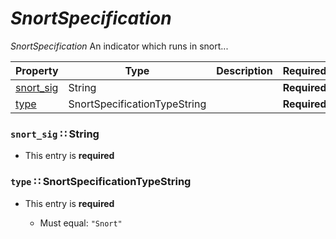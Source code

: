 <a id="map7"></a>
# *SnortSpecification*

*SnortSpecification* An indicator which runs in snort...

| Property | Type | Description | Required? |
| -------- | ---- | ----------- | --------- |
|[snort_sig](#snort_sig-string)|String| |**Required**|
|[type](#type-snortspecificationtypestring)|SnortSpecificationTypeString| |**Required**|


<a id="snort_sig-string"></a>
### `snort_sig` ∷ String

* This entry is **required**



<a id="type-snortspecificationtypestring"></a>
### `type` ∷ SnortSpecificationTypeString

* This entry is **required**


  * Must equal: `"Snort"`
